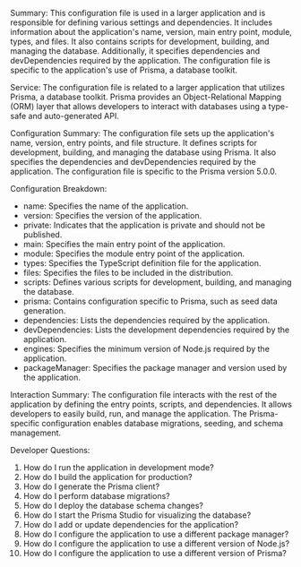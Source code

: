 Summary:
This configuration file is used in a larger application and is responsible for defining various settings and dependencies. It includes information about the application's name, version, main entry point, module, types, and files. It also contains scripts for development, building, and managing the database. Additionally, it specifies dependencies and devDependencies required by the application. The configuration file is specific to the application's use of Prisma, a database toolkit.

Service:
The configuration file is related to a larger application that utilizes Prisma, a database toolkit. Prisma provides an Object-Relational Mapping (ORM) layer that allows developers to interact with databases using a type-safe and auto-generated API.

Configuration Summary:
The configuration file sets up the application's name, version, entry points, and file structure. It defines scripts for development, building, and managing the database using Prisma. It also specifies the dependencies and devDependencies required by the application. The configuration file is specific to the Prisma version 5.0.0.

Configuration Breakdown:
- name: Specifies the name of the application.
- version: Specifies the version of the application.
- private: Indicates that the application is private and should not be published.
- main: Specifies the main entry point of the application.
- module: Specifies the module entry point of the application.
- types: Specifies the TypeScript definition file for the application.
- files: Specifies the files to be included in the distribution.
- scripts: Defines various scripts for development, building, and managing the database.
- prisma: Contains configuration specific to Prisma, such as seed data generation.
- dependencies: Lists the dependencies required by the application.
- devDependencies: Lists the development dependencies required by the application.
- engines: Specifies the minimum version of Node.js required by the application.
- packageManager: Specifies the package manager and version used by the application.

Interaction Summary:
The configuration file interacts with the rest of the application by defining the entry points, scripts, and dependencies. It allows developers to easily build, run, and manage the application. The Prisma-specific configuration enables database migrations, seeding, and schema management.

Developer Questions:
1. How do I run the application in development mode?
2. How do I build the application for production?
3. How do I generate the Prisma client?
4. How do I perform database migrations?
5. How do I deploy the database schema changes?
6. How do I start the Prisma Studio for visualizing the database?
7. How do I add or update dependencies for the application?
8. How do I configure the application to use a different package manager?
9. How do I configure the application to use a different version of Node.js?
10. How do I configure the application to use a different version of Prisma?